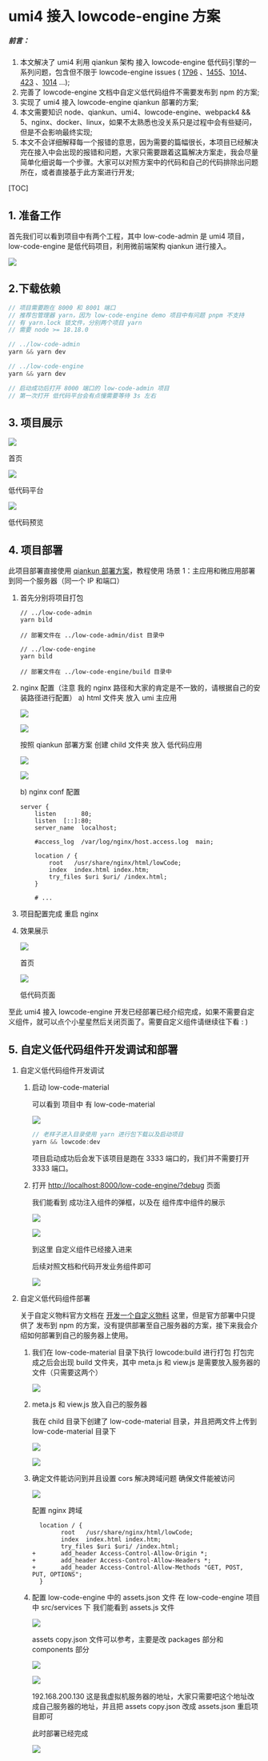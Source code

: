 # umi4 接入 lowcode-engine 方案

##### 前言：

1. 本文解决了 umi4 利用 qiankun 架构 接入 lowcode-engine 低代码引擎的一系列问题，包含但不限于 lowcode-engine issues ( [1796](https://github.com/alibaba/lowcode-engine/issues/1796 '1796') 、[1455](https://github.com/alibaba/lowcode-engine/issues/1455 '1455')、[1014](https://github.com/alibaba/lowcode-engine/issues/1014 '1014')、[423](https://github.com/alibaba/lowcode-engine/issues/423 '423') 、[1014](https://github.com/alibaba/lowcode-engine/issues/1014 '1014') ...);
2. 完善了 lowcode-engine 文档中自定义低代码组件不需要发布到 npm 的方案;
3. 实现了 umi4 接入 lowcode-engine qiankun 部署的方案;
4. 本文需要知识 node、qiankun、umi4、lowcode-engine、webpack4 && 5、nginx、docker、linux，如果不太熟悉也没关系只是过程中会有些疑问，但是不会影响最终实现;
5. 本文不会详细解释每一个报错的意思，因为需要的篇幅很长，本项目已经解决完在接入中会出现的报错和问题，大家只需要跟着这篇解决方案走，我会尽量简单化细说每一个步骤。大家可以对照方案中的代码和自己的代码排除出问题所在，或者直接基于此方案进行开发;

[TOC]

## 1. 准备工作

首先我们可以看到项目中有两个工程，其中 low-code-admin 是 umi4 项目，low-code-engine 是低代码项目，利用微前端架构 qiankun 进行接入。

![](https://github.com/WHSnhcZDYRZC/umi4-lowcode-engine-solutions/blob/main/image/image_arX-AMhD1g.png)

## 2.下载依赖

```javascript
// 项目需要跑在 8000 和 8001 端口
// 推荐包管理器 yarn，因为 low-code-engine demo 项目中有问题 pnpm 不支持
// 有 yarn.lock 锁文件，分别两个项目 yarn
// 需要 node >= 18.18.0

// ../low-code-admin
yarn && yarn dev

// ../low-code-engine
yarn && yarn dev

// 启动成功后打开 8000 端口的 low-code-admin 项目
// 第一次打开 低代码平台会有点慢需要等待 3s 左右
```

## 3. 项目展示

![](https://github.com/WHSnhcZDYRZC/umi4-lowcode-engine-solutions/blob/main/image/image_araZKRw_Iq.png)

首页

![](https://github.com/WHSnhcZDYRZC/umi4-lowcode-engine-solutions/blob/main/image/image_NIbPbLaObK.png)

低代码平台

![](https://github.com/WHSnhcZDYRZC/umi4-lowcode-engine-solutions/blob/main/image/image_9cg3YNtdJj.png)

低代码预览

## 4. 项目部署

此项目部署直接使用 [qiankun 部署方案](https://qiankun.umijs.org/zh/cookbook#%E5%A6%82%E4%BD%95%E9%83%A8%E7%BD%B2 'qiankun 部署方案')，教程使用 场景 1：主应用和微应用部署到同一个服务器（同一个 IP 和端口）

1. 首先分别将项目打包

   ```纯文本
   // ../low-code-admin
   yarn bild

   // 部署文件在 ../low-code-admin/dist 目录中

   // ../low-code-engine
   yarn bild

   // 部署文件在 ../low-code-engine/build 目录中
   ```

2. nginx 配置（注意 我的 nginx 路径和大家的肯定是不一致的，请根据自己的安装路径进行配置）
   a) html 文件夹 放入 umi 主应用

   ![](https://github.com/WHSnhcZDYRZC/umi4-lowcode-engine-solutions/blob/main/image/image_KHqU36gfdJ.png)

   ![](https://github.com/WHSnhcZDYRZC/umi4-lowcode-engine-solutions/blob/main/image/image_2owflQwTPa.png)

   按照 qiankun 部署方案 创建 child 文件夹 放入 低代码应用

   ![](https://github.com/WHSnhcZDYRZC/umi4-lowcode-engine-solutions/blob/main/image/image_pxt6198hCQ.png)

   ![](https://github.com/WHSnhcZDYRZC/umi4-lowcode-engine-solutions/blob/main/image/image_LQon5Wya0M.png)

   b) nginx conf 配置

   ```nginx
   server {
       listen       80;
       listen  [::]:80;
       server_name  localhost;

       #access_log  /var/log/nginx/host.access.log  main;

       location / {
           root   /usr/share/nginx/html/lowCode;
           index  index.html index.htm;
           try_files $uri $uri/ /index.html;
       }

       # ...
   ```

3. 项目配置完成 重启 nginx&#x20;
4. 效果展示

   ![](https://github.com/WHSnhcZDYRZC/umi4-lowcode-engine-solutions/blob/main/image/image_P0oH5fa3Su.png)

   首页

   ![](https://github.com/WHSnhcZDYRZC/umi4-lowcode-engine-solutions/blob/main/image/image_gI7gHT0e-t.png)

   低代码页面

至此 umi4 接入 lowcode-engine 开发已经部署已经介绍完成，如果不需要自定义组件，就可以点个小星星然后关闭页面了。需要自定义组件请继续往下看 : )

## 5. 自定义低代码组件开发调试和部署

1. 自定义低代码组件开发调试

   1. 启动 low-code-material

      可以看到 项目中 有 low-code-material&#x20;

      ![](https://github.com/WHSnhcZDYRZC/umi4-lowcode-engine-solutions/blob/main/image/image_5J7U1maoPX.png)

      ```javascript
      // 老样子进入目录使用 yarn 进行包下载以及启动项目
      yarn && lowcode:dev
      ```

      项目启动成功后会发下该项目是跑在 3333 端口的，我们并不需要打开 3333 端口。

   2. 打开 [http://localhost:8000/low-code-engine/?debug](http://localhost:8000/low-code-engine/?debug 'http://localhost:8000/low-code-engine/?debug') 页面

      我们能看到 成功注入组件的弹框，以及在 组件库中组件的展示

      ![](https://github.com/WHSnhcZDYRZC/umi4-lowcode-engine-solutions/blob/main/image/image_c-0H6skdG1.png)

      ![](https://github.com/WHSnhcZDYRZC/umi4-lowcode-engine-solutions/blob/main/image/image_Av-Q9xREoY.png)

      到这里 自定义组件已经接入进来

      后续对照文档和代码开发业务组件即可

      ![](https://github.com/WHSnhcZDYRZC/umi4-lowcode-engine-solutions/blob/main/image/image_cu0laJv6Vw.png)

2. 自定义低代码组件部署

   关于自定义物料官方文档在 [开发一个自定义物料](https://lowcode-engine.cn/site/docs/guide/quickStart/start#开发一个自定义物料 '开发一个自定义物料') 这里，但是官方部署中只提供了 发布到 npm 的方案，没有提供部署至自己服务器的方案，接下来我会介绍如何部署到自己的服务器上使用。

   1. 我们在 low-code-material 目录下执行 lowcode:build 进行打包
      打包完成之后会出现 build 文件夹，其中 meta.js 和 view\.js 是需要放入服务器的文件（只需要这两个）

      ![](https://github.com/WHSnhcZDYRZC/umi4-lowcode-engine-solutions/blob/main/image/image_f2pEqYvABf.png)

   2. meta.js 和 view\.js 放入自己的服务器

      我在 child 目录下创建了 low-code-material 目录，并且把两文件上传到 low-code-material 目录下

      ![](https://github.com/WHSnhcZDYRZC/umi4-lowcode-engine-solutions/blob/main/image/image_MbvbmzX2Ql.png)

      ![](https://github.com/WHSnhcZDYRZC/umi4-lowcode-engine-solutions/blob/main/image/image__zKogMhTz5.png)

   3. 确定文件能访问到并且设置 cors 解决跨域问题
      确保文件能被访问

      ![](https://github.com/WHSnhcZDYRZC/umi4-lowcode-engine-solutions/blob/main/image/image_hStnzgS2Yw.png)

      配置 nginx 跨域

      ```nginx
        location / {
              root   /usr/share/nginx/html/lowCode;
              index  index.html index.htm;
              try_files $uri $uri/ /index.html;
      +       add_header Access-Control-Allow-Origin *;
      +       add_header Access-Control-Allow-Headers *;
      +       add_header Access-Control-Allow-Methods "GET, POST, PUT, OPTIONS";
        }
      ```

   4. 配置 low-code-engine 中的 assets.json 文件
      在 low-code-engine 项目中 src/services 下 我们能看到 assets.js 文件

      ![](https://github.com/WHSnhcZDYRZC/umi4-lowcode-engine-solutions/blob/main/image/image_Rgj8vpNGZE.png)

      assets copy.json 文件可以参考，主要是改 packages 部分和 components 部分

      ![](https://github.com/WHSnhcZDYRZC/umi4-lowcode-engine-solutions/blob/main/image/image_f30kPtIPET.png)

      ![](https://github.com/WHSnhcZDYRZC/umi4-lowcode-engine-solutions/blob/main/image/image_BN_WZUsVEV.png)

      192.168.200.130 这是我虚拟机服务器的地址，大家只需要吧这个地址改成自己服务器的地址，并且把 assets copy.json 改成 assets.json 重启项目即可

      此时部署已经完成

      ![](https://github.com/WHSnhcZDYRZC/umi4-lowcode-engine-solutions/blob/main/image/image_CkPvw0TZRp.png)
